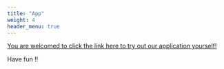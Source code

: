 ```yaml
---
title: "App"
weight: 4
header_menu: true
---
```


[You are welcomed to click the link here to try out our application yourself!](https://i68pad-leslie.shinyapps.io/group-shiny/)

Have fun !!


